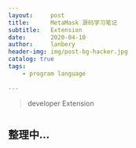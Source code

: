 ```yaml
---
layout:     post
title:      MetaMask 源码学习笔记
subtitle:   Extension
date:       2020-04-10
author:     lanbery
header-img: img/post-bg-hacker.jpg
catalog: true
tags:
    - program language
    
---
```


> developer
> Extension

#


## 整理中...

> 
